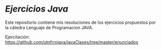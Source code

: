 # <em>Ejercicios Java</em>
Este repositorio contiene mis resoluciones de los ejercicios propuestos por la cátedra Lenguaje de Programacion JAVA.

Ejercitación: https://github.com/utnfrrojava/javaClases/tree/master/enunciados
